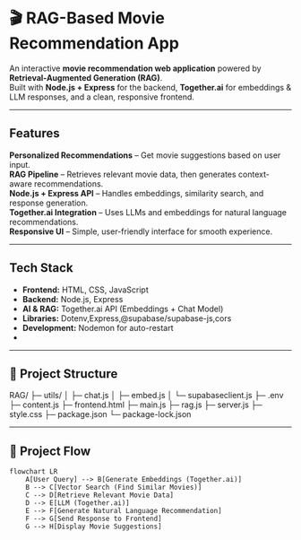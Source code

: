 # 🎬 RAG-Based Movie Recommendation App  

An interactive **movie recommendation web application** powered by **Retrieval-Augmented Generation (RAG)**.  
Built with **Node.js + Express** for the backend, **Together.ai** for embeddings & LLM responses, and a clean, responsive frontend.  

---

##  Features  
 **Personalized Recommendations** – Get movie suggestions based on user input.  
**RAG Pipeline** – Retrieves relevant movie data, then generates context-aware recommendations.  
**Node.js + Express API** – Handles embeddings, similarity search, and response generation.  
**Together.ai Integration** – Uses LLMs and embeddings for natural language recommendations.  
**Responsive UI** – Simple, user-friendly interface for smooth experience.  

---

##  Tech Stack  
- **Frontend:** HTML, CSS, JavaScript  
- **Backend:** Node.js, Express  
- **AI & RAG:** Together.ai API (Embeddings + Chat Model)  
- **Libraries:** Dotenv,Express,@supabase/supabase-js,cors  
- **Development:** Nodemon for auto-restart
- 
---
## 📂 Project Structure

RAG/
├─ utils/
│  ├─ chat.js
│  ├─ embed.js
│  └─ supabaseclient.js
├─ .env
├─ content.js
├─ frontend.html
├─ main.js
├─ rag.js
├─ server.js
├─ style.css
├─ package.json
└─ package-lock.json

---

## 🔄 Project Flow

```mermaid
flowchart LR
    A[User Query] --> B[Generate Embeddings (Together.ai)]
    B --> C[Vector Search (Find Similar Movies)]
    C --> D[Retrieve Relevant Movie Data]
    D --> E[LLM (Together.ai)]
    E --> F[Generate Natural Language Recommendation]
    F --> G[Send Response to Frontend]
    G --> H[Display Movie Suggestions]

